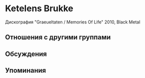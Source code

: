 # Ketelens Brukke

Дискография
"Graeueltaten / Memories Of Life" 2010, Black Metal

## Отношения с другими группами


## Обсуждения


## Упоминания

